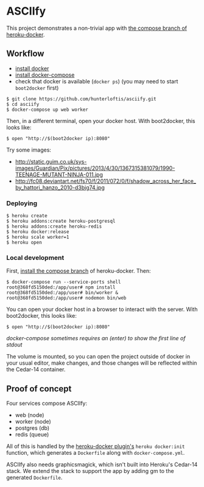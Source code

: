 # ASCIIfy

This project demonstrates a non-trivial app with
[the compose branch of heroku-docker](https://github.com/heroku/heroku-docker/tree/compose).

## Workflow

- [install docker](https://docs.docker.com/installation/)
- [install docker-compose](https://docs.docker.com/compose/install/)
- check that docker is available (`docker ps`) (you may need to start `boot2docker` first)

```
$ git clone https://github.com/hunterloftis/asciify.git
$ cd asciify
$ docker-compose up web worker
```

Then, in a different terminal, open your docker host.
With boot2docker, this looks like:

```
$ open "http://$(boot2docker ip):8080"
```

Try some images:

- http://static.guim.co.uk/sys-images/Guardian/Pix/pictures/2013/4/30/1367315381079/1990-TEENAGE-MUTANT-NINJA-011.jpg
- http://fc08.deviantart.net/fs70/f/2011/072/0/f/shadow_across_her_face_by_hattori_hanzo_2010-d3bjg74.jpg

### Deploying

```
$ heroku create
$ heroku addons:create heroku-postgresql
$ heroku addons:create heroku-redis
$ heroku docker:release
$ heroku scale worker=1
$ heroku open
```

### Local development

First, [install the compose branch](https://github.com/heroku/heroku-docker/tree/compose#installation)
of heroku-docker. Then:

```
$ docker-compose run --service-ports shell
root@368fd5150ded:/app/user# npm install
root@368fd5150ded:/app/user# bin/worker &
root@368fd5150ded:/app/user# nodemon bin/web
```

You can open your docker host in a browser to interact with the server.
With boot2docker, this looks like:

```
$ open "http://$(boot2docker ip):8080"
```

*docker-compose sometimes requires an (enter) to show the first line of stdout*

The volume is mounted, so you can open the project outside of docker in your usual editor,
make changes, and those changes will be reflected within the Cedar-14 container.

## Proof of concept

Four services compose ASCIIfy:

- web (node)
- worker (node)
- postgres (db)
- redis (queue)

All of this is handled by the [heroku-docker plugin's](https://github.com/heroku/heroku-docker/tree/compose)
`heroku docker:init` function, which generates a `Dockerfile` along with
`docker-compose.yml`.

ASCIIfy also needs graphicsmagick, which isn't built into Heroku's Cedar-14 stack.
We extend the stack to support the app by adding gm to the generated `Dockerfile`.

